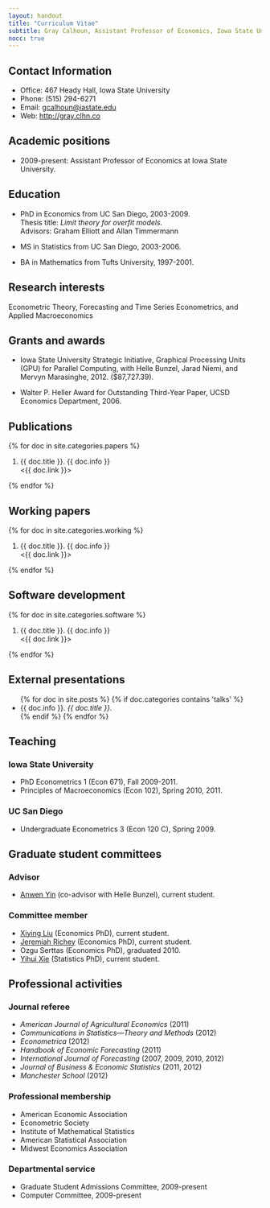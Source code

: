 ```yaml
---
layout: handout
title: "Curriculum Vitae"
subtitle: Gray Calhoun, Assistant Professor of Economics, Iowa State University
nocc: true
---
```


Contact Information
-------------------

* Office: 467 Heady Hall, Iowa State University
* Phone: (515) 294-6271
* Email: <gcalhoun@iastate.edu>
* Web: <http://gray.clhn.co>

Academic positions
------------------

* 2009-present: Assistant Professor of Economics at Iowa State
  University.

Education
---------

* PhD in Economics from UC San Diego, 2003-2009.  
  Thesis title: *Limit theory for overfit models.*  
  Advisors: Graham Elliott and Allan Timmermann

* MS in Statistics from UC San Diego, 2003-2006.

* BA in Mathematics from Tufts University, 1997-2001.

Research interests
------------------

Econometric Theory, Forecasting and Time Series Econometrics, and
Applied Macroeconomics

Grants and awards
-----------------

* Iowa State University Strategic Initiative, Graphical Processing
  Units (GPU) for Parallel Computing, with Helle Bunzel, Jarad Niemi,
  and Mervyn Marasinghe, 2012. ($87,727.39).

* Walter P. Heller Award for Outstanding Third-Year Paper, UCSD
  Economics Department, 2006.

Publications
------------

{% for doc in site.categories.papers %}
1. {{ doc.title }}. {{ doc.info }}  
    <{{ doc.link }}>

{% endfor %}

Working papers
--------------

{% for doc in site.categories.working %}
1. {{ doc.title }}. {{ doc.info }}  
    <{{ doc.link }}>

{% endfor %}

Software development
--------------------

{% for doc in site.categories.software %}
1. {{ doc.title }}.  {{ doc.info }}  
   <{{ doc.link }}>

{% endfor %}

External presentations
----------------------

<ul>
{% for doc in site.posts %} {% if doc.categories contains 'talks' %}
<li>{{ doc.info }}.  <i>{{ doc.title }}.</i></li>
{% endif %} {% endfor %}
</ul>

Teaching
--------

### Iowa State University
* PhD Econometrics 1 (Econ 671), Fall 2009-2011.
* Principles of Macroeconomics (Econ 102), Spring 2010, 2011.

### UC San Diego  
* Undergraduate Econometrics 3 (Econ 120 C), Spring 2009.

Graduate student committees
---------------------------
### Advisor
* [Anwen Yin](https://sites.google.com/site/anweny/) (co-advisor with Helle Bunzel), current student.

### Committee member
* [Xiying Liu](http://www.econ.iastate.edu/people/graduate-students/liu-xiying) (Economics PhD), current student.
* [Jeremiah Richey](https://sites.google.com/a/iastate.edu/jeremiah-richey) (Economics PhD), current student.
* Ozgu Serttas (Economics PhD), graduated 2010.
* [Yihui Xie](http://yihui.name/) (Statistics PhD), current student.

Professional activities
-----------------------
### Journal referee
* *American Journal of Agricultural Economics* (2011)
* *Communications in Statistics—Theory and Methods* (2012)
* *Econometrica* (2012)
* *Handbook of Economic Forecasting* (2011)
* *International Journal of Forecasting* (2007, 2009, 2010, 2012)
* *Journal of Business & Economic Statistics* (2011, 2012)
* *Manchester School* (2012)

### Professional membership
* American Economic Association
* Econometric Society
* Institute of Mathematical Statistics
* American Statistical Association
* Midwest Economics Association

### Departmental service
* Graduate Student Admissions Committee, 2009-present
* Computer Committee, 2009-present

<!--  LocalWords:  UC overfit Advisors GPU Helle Bunzel Jarad Niemi Mervyn UCSD
 -->
<!--  LocalWords:  Marasinghe NBER dbframe SQL oosanalysis Advisor Anwen Xiying
 -->
<!--  LocalWords:  advisor Liu Richey Ozgu Serttas Yihui Xie Econometrica endif
 -->
<!--  LocalWords:  endfor
 -->
